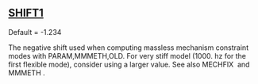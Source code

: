 ## [SHIFT1](https://nexus.hexagon.com/documentationcenter/bundle/MSC_Nastran_2022.4/page/Nastran_Combined_Book/qrg/parameters/TOC.SHIFT1.xhtml)

Default = -1.234

The negative shift used when computing massless mechanism constraint modes with PARAM,MMMETH,OLD. For very stiff model (1000. hz for the first flexible mode), consider using a larger value. See also  MECHFIX  and  MMMETH .

